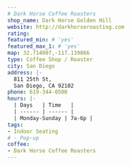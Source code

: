 ```yaml
---
# Dark Horse Coffee Roasters
shop_name: Dark Horse Golden Hill
website: http://darkhorseroasting.com
rating:
featured_min: # 'yes'
featured_max_1: # 'yes'
map: 32.714007,-117.139866
type: Coffee Shop / Roaster
city: San Diego
address: |-
  811 25th St,
  San Diego, CA 92102
phone: 619-344-0500
hours: |-
  | Days   | Time   |
  | ------ | ------ |
  | Monday-Sunday | 7a-6p |
tags:
- Indoor Seating
# - Pop-up
coffee:
- Dark Horse Coffee Roasters
---
```

